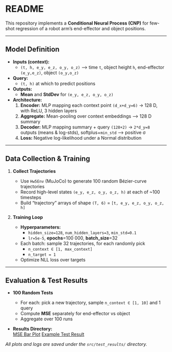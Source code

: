 # README

This repository implements a **Conditional Neural Process (CNP)** for few-shot regression of a robot arm’s end-effector and object positions.

---

## Model Definition

- **Inputs (context):**  
  - `(t, h, e_y, e_z, o_y, o_z)` ⟶ time `t`, object height `h`, end-effector `(e_y,e_z)`, object `(o_y,o_z)`  
- **Query:**  
  - `(t, h)` at which to predict positions  
- **Outputs:**  
  - **Mean** and **StdDev** for `(e_y, e_z, o_y, o_z)`  
- **Architecture:**  
  1. **Encoder:** MLP mapping each context point `(d_x+d_y=6)` → 128 D, with ReLU, 3 hidden layers  
  2. **Aggregate:** Mean-pooling over context embeddings ⟶ 128 D summary  
  3. **Decoder:** MLP mapping summary + query `(128+2)` → `2*d_y=8` outputs (means & log-stds), softplus+`min_std` ⟶ positive σ  
  4. **Loss:** Negative log-likelihood under a Normal distribution

---

## Data Collection & Training

1. **Collect Trajectories**  
   - Use `Hw5Env` (MuJoCo) to generate 100 random Bézier-curve trajectories  
   - Record high-level states `(e_y, e_z, o_y, o_z, h)` at each of ~100 timesteps  
   - Build “trajectory” arrays of shape `(T, 6)` = `[t, e_y, e_z, o_y, o_z, h]`

2. **Training Loop**  
   - **Hyperparameters:**  
     - `hidden_size=128`, `num_hidden_layers=3`, `min_std=0.1`  
     - `lr=5e-5`, **epochs**=100 000, **batch_size**=32  
   - Each batch: sample 32 trajectories, for each randomly pick  
     - `n_context ∈ [1, max_context]`  
     - `n_target = 1`  
   - Optimize NLL loss over targets

---

## Evaluation & Test Results

- **100 Random Tests**  
  - For each: pick a new trajectory, sample `n_context ∈ [1, 10]` and 1 query  
  - Compute **MSE** separately for end-effector vs object  
  - Aggregate over 100 runs  

- **Results Directory:**  
[MSE Bar Plot](src/test_results/mse_bar.png)
[Example Test Result](src/test_results/test_18.png)

_All plots and logs are saved under the `src/test_results/` directory._